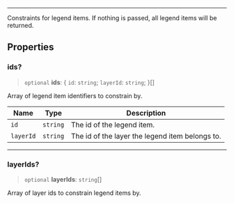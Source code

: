 ***

Constraints for legend items. If nothing is passed, all legend items will be returned.

## Properties

### ids?

> `optional` **ids**: \{ `id`: `string`; `layerId`: `string`; }\[]

Array of legend item identifiers to constrain by.

| Name      | Type     | Description                                     |
| --------- | -------- | ----------------------------------------------- |
| `id`      | `string` | The id of the legend item.                      |
| `layerId` | `string` | The id of the layer the legend item belongs to. |

***

### layerIds?

> `optional` **layerIds**: `string`\[]

Array of layer ids to constrain legend items by.
